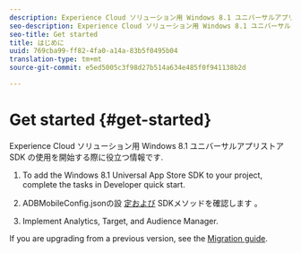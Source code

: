```yaml
---
description: Experience Cloud ソリューション用 Windows 8.1 ユニバーサルアプリストア SDK の使用を開始する際に役立つ情報です.
seo-description: Experience Cloud ソリューション用 Windows 8.1 ユニバーサルアプリストア SDK の使用を開始する際に役立つ情報です.
seo-title: Get started
title: はじめに
uuid: 769cba99-ff82-4fa0-a14a-83b5f0495b04
translation-type: tm+mt
source-git-commit: e5ed5005c3f98d27b514a634e485f0f941138b2d

---
```



# Get started {#get-started}

Experience Cloud ソリューション用 Windows 8.1 ユニバーサルアプリストア SDK の使用を開始する際に役立つ情報です.

1. To add the Windows 8.1 Universal App Store SDK to your project, complete the tasks in Developer quick start.[](/help/windows-appstore/c-getting-started/dev-qs.md)

1. ADBMobileConfig.jsonの設 [定および](/help/windows-appstore/c-configuration/c.json.md) SDKメソッドを確認します [](/help/windows-appstore/c-configuration/methods.md)。

1. Implement Analytics, Target, and Audience Manager.[](/help/windows-appstore/analytics/analytics.md)[](/help/windows-appstore/target/target-methods.md)[](/help/windows-appstore/audiencemgmt/audience-manager-methods.md)

If you are upgrading from a previous version, see the [Migration guide](/help/windows-appstore/migration-v3.md).
